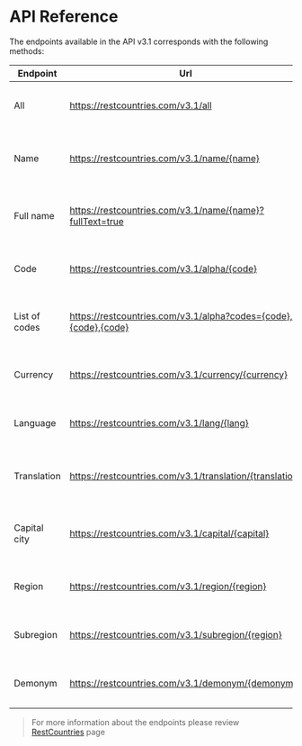 # API Reference

The endpoints available in the API v3.1 corresponds with the following methods:

|Endpoint|Url|Method|
|--|--|--|
|All|<https://restcountries.com/v3.1/all>| `All(GetAllAsync(CancellationToken cancellationToken = default(CancellationToken), string[]? fields = default(string[])))`|
|Name|<https://restcountries.com/v3.1/name/{name}>| `GetByNameAsync(string name, bool fullText = false, CancellationToken cancellationToken = default(CancellationToken), string[]? fields = default(string[]))`|
|Full name|<https://restcountries.com/v3.1/name/{name}?fullText=true>| `GetByNameAsync(string name, bool fullText = true, CancellationToken cancellationToken = default(CancellationToken), string[]? fields = default(string[]))`|
|Code|<https://restcountries.com/v3.1/alpha/{code}>| `GetByCodeAsync(string code, CancellationToken cancellationToken = default(CancellationToken), string[]? fields = default(string[]))`|
|List of codes|<https://restcountries.com/v3.1/alpha?codes={code},{code},{code}>| `GetByCodesAsync(IEnumerable<string> codes, CancellationToken cancellationToken = default(CancellationToken), string[]? fields = default(string[]))`|
|Currency|<https://restcountries.com/v3.1/currency/{currency}>| `GetByCurrencyAsync(string currency, CancellationToken cancellationToken = default(CancellationToken), string[]? fields = default(string[]))`|
|Language|<https://restcountries.com/v3.1/lang/{lang}>| `GetByLanguageAsync(string lang, CancellationToken cancellationToken = default(CancellationToken), string[]? fields = default(string[]))`|
|Translation|<https://restcountries.com/v3.1/translation/{translation}>| `GetByTranslationAsync(string translation, CancellationToken cancellationToken = default(CancellationToken), string[]? fields = default(string[]))`|
|Capital city|<https://restcountries.com/v3.1/capital/{capital}>| `GetByCapitalCityAsync(string capital, CancellationToken cancellationToken = default(CancellationToken), string[]? fields = default(string[]))`|
|Region|<https://restcountries.com/v3.1/region/{region}>| `GetByRegionCityAsync(string region, CancellationToken cancellationToken = default(CancellationToken), string[]? fields = default(string[]))`|
|Subregion|<https://restcountries.com/v3.1/subregion/{region}>| `GetBySubregionAsync(string region, CancellationToken cancellationToken = default(CancellationToken), string[]? fields = default(string[]))`|
|Demonym|<https://restcountries.com/v3.1/demonym/{demonym}>| `GetByDemonymAsync(string demonym, CancellationToken cancellationToken = default(CancellationToken), string[]? fields = default(string[]))`|

>For more information about the endpoints please review [RestCountries](https://restcountries.com/) page
